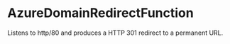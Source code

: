# AzureDomainRedirectFunction
Listens to http/80 and produces a HTTP 301 redirect to a permanent URL.
